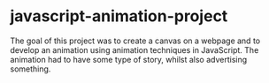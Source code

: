 # javascript-animation-project
The goal of this project was to create a canvas on a webpage and to develop an animation using animation techniques in JavaScript. The animation had to have some type of story, whilst also advertising something.
